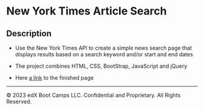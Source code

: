 # New York Times Article Search

## Description

* Use the New York Times API to create a simple news search page that displays results based on a search keyword and/or start and end dates
* The project combines HTML, CSS, BootStrap, JavaScript and jQuery

* Here [a link](https://chukwudibarrah.github.io/ny-times-article-search/) to the finished page

---

© 2023 edX Boot Camps LLC. Confidential and Proprietary. All Rights Reserved.
